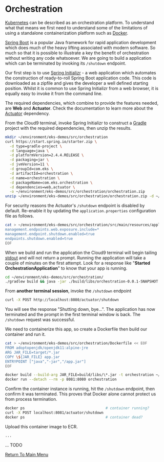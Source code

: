 # Orchestration

[Kubernetes](https://en.wikipedia.org/wiki/Kubernetes) can be described as an orchestration platform. To understand what that means we first need to understand some of the limitations of using a standalone containerization platform such as [Docker](https://en.wikipedia.org/wiki/Docker_(software)).

[Spring Boot](https://en.wikipedia.org/wiki/Spring_Framework#Spring_Boot) is a popular Java framework for rapid application development which does much of the heavy lifting associated with modern software. So much so that it is possible to illustrate a key the benefit of orchestration without writing any code whatsoever. We are going to build a application which can be terminated by invoking its `/shutdown` endpoint.

Our first step is to use [Spring Initializr](https://start.spring.io/) - a web application which automates the construction of ready-to-roll Spring Boot application code. This code is downloaded as a zipfile and gives the developer a well defined starting position. Whilst it is common to use Spring Initializr from a web browser, it is equally easy to invoke it from the command line.

The required dependencies, which combine to provide the features needed, are **Web** and **Actuator**. Check the documentation to learn more about the [Actuator](https://docs.spring.io/spring-boot/docs/current/reference/htmlsingle/#production-ready) dependency.

From the Cloud9 terminal, invoke Spring Initializr to construct a [Gradle](https://en.wikipedia.org/wiki/Gradle) project with the required dependencies, then unzip the results.
```bash
mkdir ~/environment/eks-demos/src/orchestration
curl https://start.spring.io/starter.zip \
  -d type=gradle-project \
  -d language=java \
  -d platformVersion=2.4.4.RELEASE \
  -d packaging=jar \
  -d jvmVersion=11 \
  -d groupId=com.eks \
  -d artifactId=orchestration \
  -d name=orchestration \
  -d packageName=com.eks.orchestration \
  -d dependencies=web,actuator \
  -o ~/environment/eks-demos/src/orchestration/orchestration.zip
unzip ~/environment/eks-demos/src/orchestration/orchestration.zip -d ~/environment/eks-demos/src/orchestration/
``` 

For security reasons the Actuator's `/shutdown` endpoint is disabled by default. Re-enable it by updating the `application.properties` configuration file as follows.
```bash
cat > ~/environment/eks-demos/src/orchestration/src/main/resources/application.properties << EOF
management.endpoints.web.exposure.include=*
management.endpoint.shutdown.enabled=true
endpoints.shutdown.enabled=true
EOF
```

When we build and run the application the Cloud9 terminal will begin tailing [stdout](https://en.wikipedia.org/wiki/Standard_streams#Standard_output_(stdout)) and will not return a prompt. Running the application will take a couple of minutes on the first attempt. Look for a response like "**Started OrchestrationApplication**" to know that your app is running.
```bash
cd ~/environment/eks-demos/src/orchestration/
./gradlew build && java -jar ./build/libs/orchestration-0.0.1-SNAPSHOT.jar
```

From **another terminal session**, invoke the `/shutdown` endpoint
```bash
curl -X POST http://localhost:8080/actuator/shutdown
```

You will see the response "Shutting down, bye...". The application has now terminated and the prompt in the first terminal window is back. The `/shutdown` request was successful.

We need to containerize this app, so create a Dockerfile then build our container and run it.
```bash
cat > ~/environment/eks-demos/src/orchestration/Dockerfile << EOF
FROM adoptopenjdk/openjdk11:alpine-jre
ARG JAR_FILE=target/*.jar
COPY \${JAR_FILE} app.jar
ENTRYPOINT ["java","-jar","/app.jar"]
EOF

docker build --build-arg JAR_FILE=build/libs/\*.jar -t orchestration ~/environment/eks-demos/src/orchestration/
docker run --detach --rm -p 8081:8080 orchestration
```

Confirm the container instance is running, hit the `/shutdown` endpoint, then confirm it was terminated. This proves that Docker alone cannot protect us from process termination.
```bash
docker ps                                     # container running?
curl -X POST localhost:8081/actuator/shutdown
docker ps                                     # container dead?
```

Upload this container image to ECR.
```bash
...
```

... TODO

[Return To Main Menu](/README.md)
